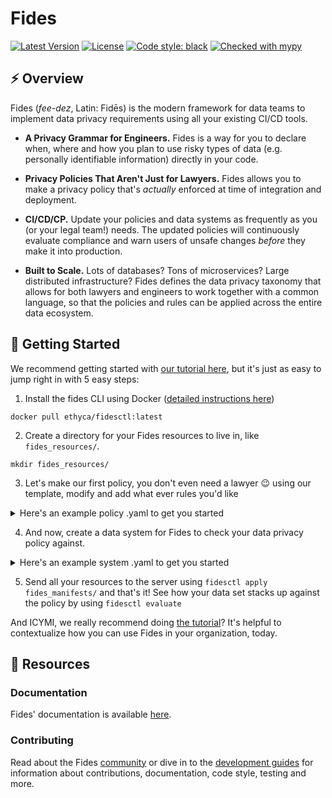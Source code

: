 # Fides

[![Latest Version][pypi-image]][pypi-url]
[![License][license-image]][license-url]
[![Code style: black][black-image]][black-url]
[![Checked with mypy][mypy-image]][mypy-url]

## :zap: Overview

Fides (*fee-dez*, Latin: Fidēs) is the modern framework for data teams to implement data privacy requirements using all your existing CI/CD tools.

- **A Privacy Grammar for Engineers.** Fides is a way for you to declare when, where and how you plan to use risky types of data (e.g. personally identifiable information) directly in your code. 

- **Privacy Policies That Aren't Just for Lawyers.** Fides allows you to make a privacy policy that's *actually* enforced at time of integration and deployment.

- **CI/CD/CP.** Update your policies and data systems as frequently as you (or your legal team!) needs. The updated policies will continuously evaluate compliance and warn users of unsafe changes _before_ they make it into production.

- **Built to Scale.** Lots of databases? Tons of microservices? Large distributed infrastructure? Fides defines the data privacy taxonomy that allows for both lawyers and engineers to work together with a common language, so that the policies and rules can be applied across the entire data ecosystem.


## :rocket: Getting Started 

We recommend getting started with [our tutorial here](https://github.com/ethyca/fides/blob/main/docs/fides/docs/tutorial.md), but it's just as easy to jump right in with 5 easy steps:

1. Install the fides CLI using Docker ([detailed instructions here](https://github.com/ethyca/fides/blob/main/docs/fides/docs/getting_started/docker.md))
```
docker pull ethyca/fidesctl:latest
```

2. Create a directory for your Fides resources to live in, like `fides_resources/`.
```
mkdir fides_resources/
```

3. Let's make our first policy, you don't even need a lawyer :wink:  using our template, modify and add what ever rules you'd like
  <details>
    <summary>Here's an example policy .yaml to get you started</summary>

  ```yaml
policy:
  - organizationId: 1
    fidesKey: "primaryPrivacyPolicy"
    name: "Primary Privacy Policy"
    description: "The main privacy policy for the organization."
    rules:
      - organizationId: 1
        fidesKey: "rejectTargetedMarketing"
        name: "Reject Targeted Marketing"
        description: "Disallow marketing that is targeted towards users."
        dataCategories:
          inclusion: "ANY"
          values:
            - profiling_data
            - account_data
            - derived_data
            - cloud_service_provider_data
        dataUses:
          inclusion: ANY
          values:
            - market_advertise_or_promote
            - offer_upgrades_or_upsell
        dataSubjects:
          inclusion: ANY
          values:
            - trainee
            - commuter
        dataQualifier: pseudonymized_data
        action: REJECT
      - organizationId: 1
        fidesKey: rejectSome
        name: "Reject Some Marketing"
        description: "Disallow some marketing that is targeted towards users."
        dataCategories:
          inclusion: ANY
          values:
            - user_location
            - personal_health_data_and_medical_records
            - connectivity_data
            - credentials
        dataUses:
          inclusion: ALL
          values:
            - improvement_of_business_support_for_contracted_service
            - personalize
            - share_when_required_to_provide_the_service
        dataSubjects:
          inclusion: NONE
          values:
            - trainee
            - commuter
            - patient
        dataQualifier: pseudonymized_data
        action: REJECT
  ```
  </details>


4. And now, create a data system for Fides to check your data privacy policy against. 
  <details>
      <summary>Here's an example system .yaml to get you started</summary>

  ```yaml
system:
  - organizationId: 1
    fidesKey: "demoSystem"
    name: "Demo System"
    description: "A system used for demos."
    systemType: "Service"
    privacyDeclarations:
      - name: "Analyze Anonymous Content"
        dataCategories:
          - "account_data"
        dataUse: "provide"
        dataQualifier: "anonymized_data"
        dataSubjects:
          - "anonymous_user"
        datasetReferences:
          - "sample_db_dataset.Email"
    systemDependencies: []
  ```
  </details>


5. Send all your resources to the server using `fidesctl apply fides_manifests/` and that's it! See how your data set stacks up against the policy by using `fidesctl evaluate`

And ICYMI, we really recommend doing [the tutorial](https://github.com/ethyca/fides/blob/main/docs/fides/docs/tutorial.md)? It's helpful to contextualize how you can use Fides in your organization, today.

## :book: Resources

### Documentation

Fides' documentation is available [here](https://github.com/ethyca/fides/tree/main/docs/fides/docs).

### Contributing

Read about the Fides [community](https://github.com/ethyca/fides/tree/main/docs/fides/docs/community) or dive in to the [development guides](https://github.com/ethyca/fides/tree/main/docs/fides/docs/development) for information about contributions, documentation, code style, testing and more.

[pypi-image]: https://img.shields.io/pypi/v/fidesctl.svg
[pypi-url]: https://pypi.python.org/pypi/fidesctl/
[license-image]: https://img.shields.io/:license-Apache%202-blue.svg
[license-url]: https://www.apache.org/licenses/LICENSE-2.0.txt
[black-image]: https://img.shields.io/badge/code%20style-black-000000.svg
[black-url]: https://github.com/psf/black/
[mypy-image]: http://www.mypy-lang.org/static/mypy_badge.svg
[mypy-url]: http://mypy-lang.org/
